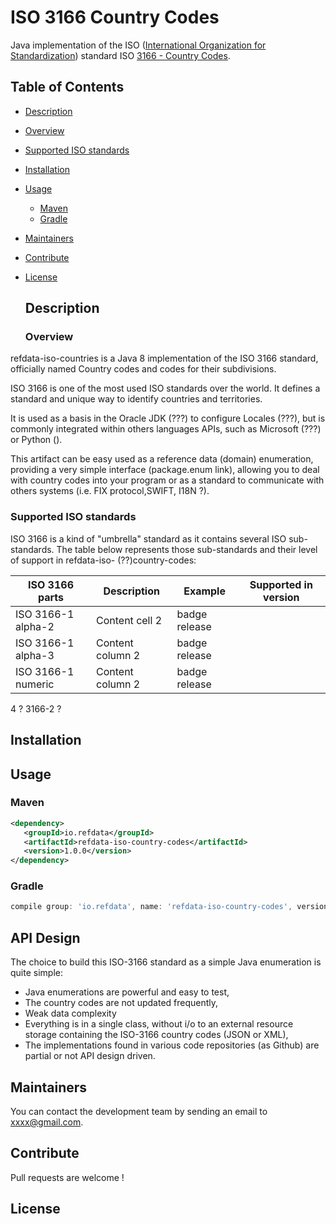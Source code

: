 # ISO 3166 Country Codes
Java implementation of the ISO ([International Organization for Standardization](https://www.iso.org)) standard ISO [3166 - Country Codes](https://www.iso.org/iso-3166-country-codes.html).

  ## Table of Contents
  - [Description](#description)
  - [Overview](#overview)
  - [Supported ISO standards](#supported)
  - [Installation](#installation)
  - [Usage](#usage)
	- [Maven](#maven)
	- [Gradle](#gradle)
- [Maintainers](#maintainers)
- [Contribute](#contribute)
- [License](#license)

  ## Description
    ### Overview
 refdata-iso-countries is a Java 8 implementation of the ISO 3166 standard, officially named Country 
 codes and codes for their subdivisions.
 
 ISO 3166 is one of the most used ISO standards over the world. It defines a standard and unique way to 
 identify countries and territories.
 
 It is used as a basis in the Oracle JDK (???) to configure Locales (???), but is commonly integrated 
 within others languages APIs, such as Microsoft (???) or Python ().
 
 This artifact can be easy used as a reference data (domain) enumeration, providing a very simple interface 
 (package.enum link), allowing you to deal with country codes into your program
 or as a standard to communicate with others systems (i.e. FIX protocol,SWIFT, I18N ?). 
 
   ### Supported ISO standards
 ISO 3166 is a kind of "umbrella" standard as it contains several ISO sub-standards. The table below represents 
 those sub-standards and their level of support in refdata-iso- (??)country-codes:
 
 ISO 3166 parts | Description | Example | Supported in version
 ------------ | ------------- | ------------- | -------------
 ISO 3166-1 alpha-2 | Content cell 2 | badge release
 ISO 3166-1 alpha-3 | Content column 2 | badge release
 ISO 3166-1 numeric | Content column 2 | badge release
 4 ?
 3166-2 ?

## Installation

## Usage
 ### Maven
 ```xml
 <dependency>
    <groupId>io.refdata</groupId>
    <artifactId>refdata-iso-country-codes</artifactId>
    <version>1.0.0</version>
 </dependency>
 ```
 ### Gradle
 ```groovy
 compile group: 'io.refdata', name: 'refdata-iso-country-codes', version: '1.0.0'

 ```

## API Design

The choice to build this ISO-3166 standard as a simple Java enumeration is quite simple:
 * Java enumerations are powerful and easy to test,
 * The country codes are not updated frequently,
 * Weak data complexity
 * Everything is in a single class, without i/o to an external resource storage containing the ISO-3166 country codes (JSON or XML),
 * The implementations found in various code repositories (as Github) are partial or not API design driven.
 
## Maintainers

You can contact the development team by sending an email to xxxx@gmail.com.

## Contribute

Pull requests are welcome !

## License


